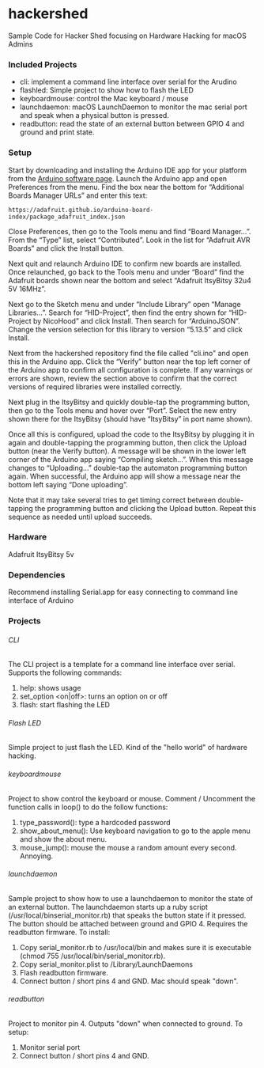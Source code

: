 # hackershed
Sample Code for Hacker Shed focusing on Hardware Hacking for macOS Admins

### Included Projects

* cli: implement a command line interface over serial for the Arudino
* flashled: Simple project to show how to flash the LED
* keyboardmouse: control the Mac keyboard / mouse
* launchdaemon: macOS LaunchDaemon to monitor the mac serial port and speak when a physical button is pressed.
* readbutton: read the state of an external button between GPIO 4 and ground and print state.

 
### Setup
Start by downloading and installing the Arduino IDE app for your platform from the [Arduino software page](https://www.arduino.cc/en/Main/Software). Launch the Arduino app and open Preferences from the menu. Find the box near the bottom for “Additional Boards Manager URLs” and enter this text:

    https://adafruit.github.io/arduino-board-index/package_adafruit_index.json

Close Preferences, then go to the Tools menu and find “Board Manager…”. From the “Type” list, select “Contributed”. Look in the list for “Adafruit AVR Boards” and click the Install button.

Next quit and relaunch Arduino IDE to confirm new boards are installed. Once relaunched, go back to the Tools menu and under “Board” find the Adafruit boards shown near the bottom and select “Adafruit ItsyBitsy 32u4 5V 16MHz”.

Next go to the Sketch menu and under “Include Library” open “Manage Libraries…”. Search for “HID-Project”, then find the entry shown for “HID-Project by NicoHood” and click Install. Then search for “ArduinoJSON”. Change the version selection for this library to version “5.13.5” and click Install.

Next from the hackershed repository find the file  called "cli.ino" and open this in the Arduino app. Click the “Verify” button near the top left corner of the Arduino app to confirm all configuration is complete. If any warnings or errors are shown, review the section above to confirm that the correct versions of required libraries were installed correctly.

Next plug in the ItsyBitsy and quickly double-tap the programming button, then go to the Tools menu and hover over “Port”. Select the new entry shown there for the ItsyBitsy (should have “ItsyBitsy” in port name shown).

Once all this is configured, upload the code to the ItsyBitsy by plugging it in again and double-tapping the programming button, then click the Upload button (near the Verify button). A message will be shown in the lower left corner of the Arduino app saying “Compiling sketch…”. When this message changes to “Uploading…” double-tap the automaton programming button again. When successful, the Arduino app will show a message near the bottom left saying “Done uploading”. 

Note that it may take several tries to get timing correct between double-tapping the programming button and clicking the Upload button. Repeat this sequence as needed until upload succeeds.

### Hardware
Adafruit ItsyBitsy 5v

### Dependencies
Recommend installing Serial.app for easy connecting to command line interface of Arduino

### Projects

###### CLI
The CLI project is a template for a command line interface over serial.  Supports the following commands:

1. help: shows usage
1. set_option <on|off>: turns an option on or off
1. flash: start flashing the LED


###### Flash LED
Simple project to just flash the LED. Kind of the "hello world" of hardware hacking.

###### keyboardmouse
Project to show control the keyboard or mouse. Comment / Uncomment the function calls in loop() to do the follow functions:

1. type_password(): type a hardcoded password 
1. show_about_menu(): Use keyboard navigation to go to the apple menu and show the about menu.
1. mouse_jump(): mouse the mouse a random amount every second. Annoying.

###### launchdaemon
Sample project to show how to use a launchdaemon to monitor the state of an external button. The launchdaemon starts up a ruby script (/usr/local/binserial_monitor.rb) that speaks the button state if it pressed. The button should be attached between ground and GPIO 4. Requires the readbutton firmware. To install:

1. Copy serial_monitor.rb to /usr/local/bin and makes sure it is executable (chmod 755 /usr/local/bin/serial_monitor.rb).
1. Copy serial_monitor.plist to /Library/LaunchDaemons
1. Flash readbutton firmware. 
1. Connect button / short pins 4 and GND. Mac should speak "down".

###### readbutton
Project to monitor pin 4. Outputs "down" when connected to ground. To setup:
1. Monitor serial port
1. Connect button / short pins 4 and GND.



